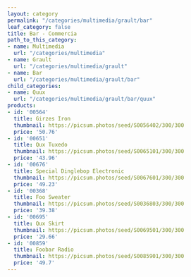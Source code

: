 ```yaml
---
layout: category
permalink: "/categories/multimedia/grault/bar"
leaf_category: false
title: Bar - Commercia
path_to_this_category:
- name: Multimedia
  url: "/categories/multimedia"
- name: Grault
  url: "/categories/multimedia/grault"
- name: Bar
  url: "/categories/multimedia/grault/bar"
child_categories:
- name: Quux
  url: "/categories/multimedia/grault/bar/quux"
products:
- id: '00564'
  title: Girzes Iron
  thumbnail: https://picsum.photos/seed/S0056402/300/300
  price: '50.76'
- id: '00651'
  title: Qux Tuxedo
  thumbnail: https://picsum.photos/seed/S0065101/300/300
  price: '43.96'
- id: '00676'
  title: Special Dinglebop Electronic
  thumbnail: https://picsum.photos/seed/S0067601/300/300
  price: '49.23'
- id: '00368'
  title: Foo Sweater
  thumbnail: https://picsum.photos/seed/S0036803/300/300
  price: '39.38'
- id: '00695'
  title: Qux Skirt
  thumbnail: https://picsum.photos/seed/S0069501/300/300
  price: '29.66'
- id: '00859'
  title: Foobar Radio
  thumbnail: https://picsum.photos/seed/S0085901/300/300
  price: '49.7'
---
```

